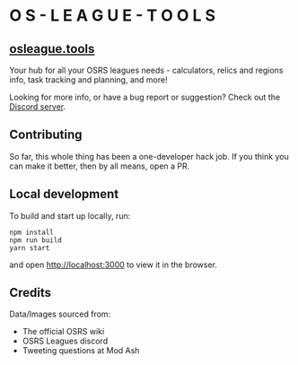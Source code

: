# O S - L E A G U E - T O O L S

## [osleague.tools](https://www.osleague.tools)

Your hub for all your OSRS leagues needs - calculators, relics and regions info, task tracking and planning, and more!

Looking for more info, or have a bug report or suggestion? Check out the [Discord server](https://discord.gg/GQ5kVyU).

## Contributing

So far, this whole thing has been a one-developer hack job. If you think you can make it better, then by all means, open a PR.

## Local development

To build and start up locally, run:

```
npm install
npm run build
yarn start
```

and open [http://localhost:3000](http://localhost:3000) to view it in the browser.

## Credits

Data/Images sourced from:
- The official OSRS wiki
- OSRS Leagues discord
- Tweeting questions at Mod Ash
